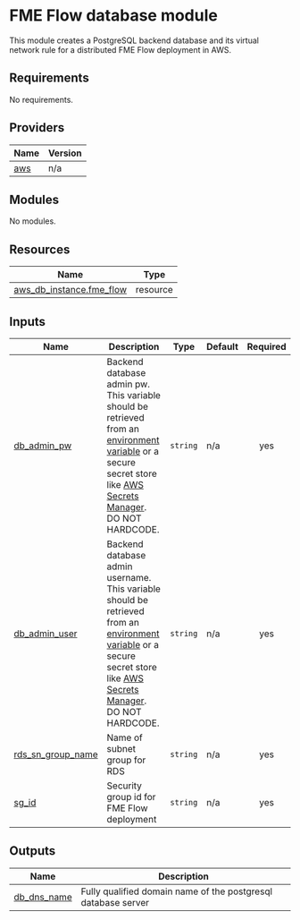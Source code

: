 # FME Flow database module
This module creates a PostgreSQL backend database and its virtual network rule for a distributed FME Flow deployment in AWS.
<!-- BEGIN_TF_DOCS -->
## Requirements

No requirements.

## Providers

| Name | Version |
|------|---------|
| <a name="provider_aws"></a> [aws](#provider\_aws) | n/a |

## Modules

No modules.

## Resources

| Name | Type |
|------|------|
| [aws_db_instance.fme_flow](https://registry.terraform.io/providers/hashicorp/aws/latest/docs/resources/db_instance) | resource |

## Inputs

| Name | Description | Type | Default | Required |
|------|-------------|------|---------|:--------:|
| <a name="input_db_admin_pw"></a> [db\_admin\_pw](#input\_db\_admin\_pw) | Backend database admin pw. This variable should be retrieved from an [environment variable](https://www.terraform.io/cli/config/environment-variables#tf_var_name) or a secure secret store like [AWS Secrets Manager](https://registry.terraform.io/providers/hashicorp/aws/latest/docs/resources/secretsmanager_secret). DO NOT HARDCODE. | `string` | n/a | yes |
| <a name="input_db_admin_user"></a> [db\_admin\_user](#input\_db\_admin\_user) | Backend database admin username. This variable should be retrieved from an [environment variable](https://www.terraform.io/cli/config/environment-variables#tf_var_name) or a secure secret store like [AWS Secrets Manager](https://registry.terraform.io/providers/hashicorp/aws/latest/docs/resources/secretsmanager_secret). DO NOT HARDCODE. | `string` | n/a | yes |
| <a name="input_rds_sn_group_name"></a> [rds\_sn\_group\_name](#input\_rds\_sn\_group\_name) | Name of subnet group for RDS | `string` | n/a | yes |
| <a name="input_sg_id"></a> [sg\_id](#input\_sg\_id) | Security group id for FME Flow deployment | `string` | n/a | yes |

## Outputs

| Name | Description |
|------|-------------|
| <a name="output_db_dns_name"></a> [db\_dns\_name](#output\_db\_dns\_name) | Fully qualified domain name of the postgresql database server |
<!-- END_TF_DOCS --> 